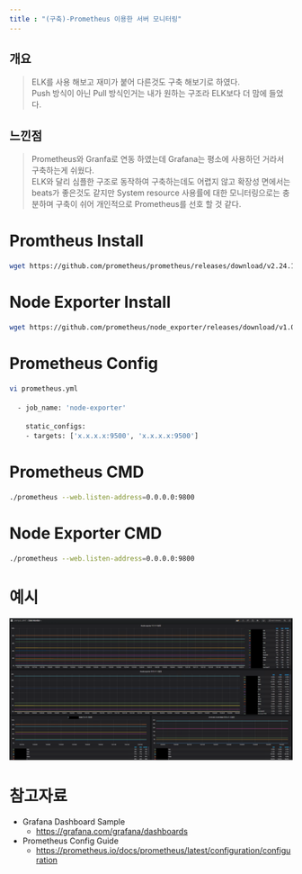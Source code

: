 ```yaml
---
title : "(구축)-Prometheus 이용한 서버 모니터링"
---
```


## 개요

> ELK를 사용 해보고 재미가 붙어 다른것도 구축 해보기로 하였다.<br>
Push 방식이 아닌 Pull 방식인거는 내가 원하는 구조라 ELK보다 더 맘에 들었다.

## 느낀점

> Prometheus와 Granfa로 연동 하였는데 Grafana는 평소에 사용하던 거라서 구축하는게 쉬웠다.<br>
ELK와 달리 심플한 구조로 동작하여 구축하는데도 어렵지 않고 확장성 면에서는 beats가 좋은것도 같지만 System resource 사용률에 대한 모니터링으로는 충분하며 구축이 쉬어 개인적으로 Prometheus를 선호 할 것 같다.

# Promtheus Install
```bash
wget https://github.com/prometheus/prometheus/releases/download/v2.24.1/prometheus-2.24.1.linux-amd64.tar.gz
```

# Node Exporter Install
```bash
wget https://github.com/prometheus/node_exporter/releases/download/v1.0.1/node_exporter-1.0.1.linux-amd64.tar.gz
```

# Prometheus Config
```bash
vi prometheus.yml

  - job_name: 'node-exporter'

    static_configs:
    - targets: ['x.x.x.x:9500', 'x.x.x.x:9500']
```

# Prometheus CMD
```bash
./prometheus --web.listen-address=0.0.0.0:9800
```

# Node Exporter CMD
```bash
./prometheus --web.listen-address=0.0.0.0:9800
```

# 예시
![예시](https://github.com/Tosi123/Tosi123.github.io/blob/master/assets/image/prometheus_ex.png?raw=true)

# 참고자료
- Grafana Dashboard Sample
    - https://grafana.com/grafana/dashboards
- Prometheus Config Guide
    - https://prometheus.io/docs/prometheus/latest/configuration/configuration
